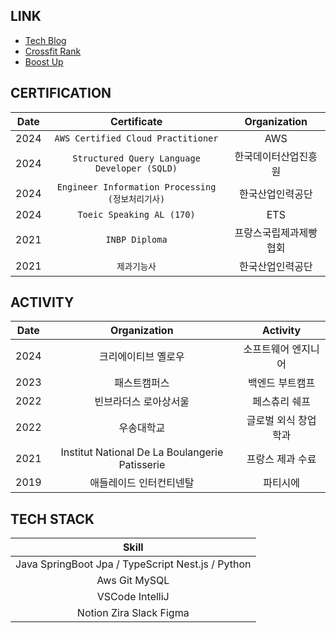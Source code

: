 ## LINK
- [Tech Blog](https://medium.com/@jaegeunsong97)
- [Crossfit Rank](https://games.crossfit.com/leaderboard/open/2024?view=0&division=1&region=0&scaled=0&sort=0&athlete=2716636&athlete_display=jaegeun+song)
- [Boost Up](https://www.youtube.com/watch?v=0V3LwNtZxM4)

## CERTIFICATION
|Date|Certificate|Organization|
|:---:|:---:|:---:|
|2024|`AWS Certified Cloud Practitioner`|AWS|
|2024|`Structured Query Language Developer (SQLD)`|한국데이터산업진흥원|
|2024|`Engineer Information Processing (정보처리기사)`|한국산업인력공단|
|2024|`Toeic Speaking AL (170)`|ETS|
|2021|`INBP Diploma`|프랑스국립제과제빵협회|
|2021|`제과기능사`|한국산업인력공단|

## ACTIVITY

|Date|Organization|Activity|
|:---:|:---:|:---:|
|2024|크리에이티브 옐로우|소프트웨어 엔지니어|
|2023|패스트캠퍼스|백엔드 부트캠프|
|2022|빈브라더스 로아상서울|페스츄리 쉐프|
|2022|우송대학교|글로벌 외식 창업학과|
|2021|Institut National De La Boulangerie Patisserie|프랑스 제과 수료|
|2019|애들레이드 인터컨티넨탈|파티시에|

## TECH STACK
|Skill|
|:---:|
|Java SpringBoot Jpa / TypeScript Nest.js / Python|
|Aws Git MySQL|
|VSCode IntelliJ|
|Notion Zira Slack Figma|

